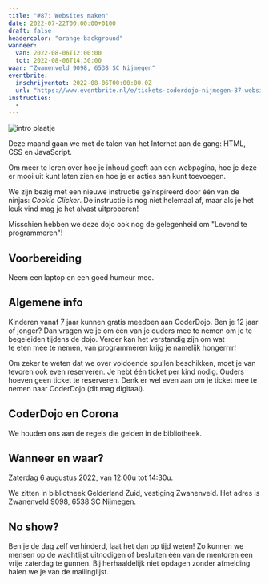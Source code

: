 ```yaml
---
title: "#87: Websites maken"
date: 2022-07-22T00:00:00+0100
draft: false
headercolor: "orange-background"
wanneer: 
  van: 2022-08-06T12:00:00
  tot: 2022-08-06T14:30:00
waar: "Zwanenveld 9098, 6538 SC Nijmegen"
eventbrite:
  inschrijventot: 2022-08-06T00:00:00.0Z
  url: "https://www.eventbrite.nl/e/tickets-coderdojo-nijmegen-87-websites-maken-389638428027"
instructies:
  - 
---
```


![intro plaatje](https://img.evbuc.com/https%3A%2F%2Fcdn.evbuc.com%2Fimages%2F323014949%2F187233351803%2F1%2Foriginal.20220722-172023?h=200&w=450&auto=format%2Ccompress&q=75&sharp=10&rect=0%2C0%2C800%2C400&s=b8345bf44c35e0bd2a5c7c7157c701a4)



Deze maand gaan we met de talen van het Internet aan de gang: HTML, CSS en JavaScript. 

<!--more-->



Om meer te leren over hoe je inhoud geeft aan een webpagina, hoe je deze er mooi uit kunt laten zien en hoe je er acties aan kunt toevoegen.

We zijn bezig met een nieuwe instructie geïnspireerd door één van de ninjas: <em>Cookie Clicker</em>. De instructie is nog niet helemaal af, maar als je het leuk vind mag je het alvast uitproberen!

Misschien hebben we deze dojo ook nog de gelegenheid om "Levend te programmeren"! <h2>Voorbereiding</h2>

Neem een laptop en een goed humeur mee.<h2>Algemene info</h2>

Kinderen vanaf 7 jaar kunnen gratis meedoen aan CoderDojo. Ben je 12 jaar of jonger? Dan vragen we je om één van je ouders mee te nemen om je te begeleiden tijdens de dojo. Verder kan het verstandig zijn om wat te eten mee te nemen, van programmeren krijg je namelijk hongerrrr!

Om zeker te weten dat we over voldoende spullen beschikken, moet je van tevoren ook even reserveren. Je hebt één ticket per kind nodig. Ouders hoeven geen ticket te reserveren. Denk er wel even aan om je ticket mee te nemen naar CoderDojo (dit mag digitaal).<h2>CoderDojo en Corona</h2>

We houden ons aan de regels die gelden in de bibliotheek.
<h2>Wanneer en waar?</h2>

Zaterdag 6 augustus 2022, van 12:00u tot 14:30u. 

We zitten in bibliotheek Gelderland Zuid, vestiging Zwanenveld. Het adres is Zwanenveld 9098, 6538 SC Nijmegen.<h2>No show?</h2>

Ben je de dag zelf verhinderd, laat het dan op tijd weten! Zo kunnen we mensen op de wachtlijst uitnodigen of besluiten één van de mentoren een vrije zaterdag te gunnen. Bij herhaaldelijk niet opdagen zonder afmelding halen we je van de mailinglijst.
